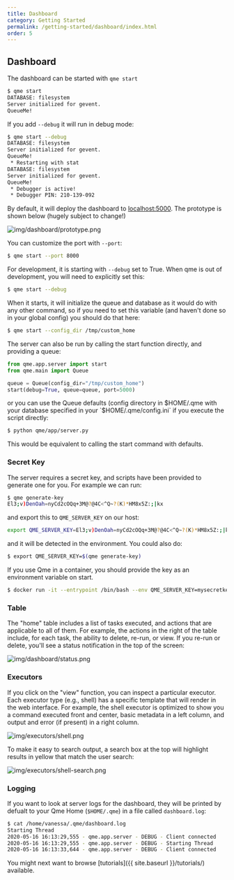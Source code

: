```yaml
---
title: Dashboard
category: Getting Started
permalink: /getting-started/dashboard/index.html
order: 5
---
```


## Dashboard

The dashboard can be started with `qme start`

```bash
$ qme start
DATABASE: filesystem
Server initialized for gevent.
QueueMe!
```

If you add `--debug` it will run in debug mode:

```bash
$ qme start --debug
DATABASE: filesystem
Server initialized for gevent.
QueueMe!
 * Restarting with stat
DATABASE: filesystem
Server initialized for gevent.
QueueMe!
 * Debugger is active!
 * Debugger PIN: 210-139-092
```

By default, it will deploy the dashboard to [localhost:5000](http://localhost:5000).
The prototype is shown below (hugely subject to change!)

![img/dashboard/prototype.png](../img/dashboard/prototype.png)

You can customize the port with `--port`:

```bash
$ qme start --port 8000
```

For development, it is starting with `--debug` set to True. When qme is out of
development, you will need to explicitly set this:

```bash
$ qme start --debug
```

When it starts, it will initialize the queue and database as it would do with
any other command, so if you need to set this variable (and haven't done
so in your global config) you should do that here:

```bash
$ qme start --config_dir /tmp/custom_home
```

The server can also be run by calling the start function directly, and providing
a queue:

```python
from qme.app.server import start
from qme.main import Queue

queue = Queue(config_dir="/tmp/custom_home")
start(debug=True, queue=queue, port=5000)
```

or you can use the Queue defaults (config directory in $HOME/.qme with your database
specified in your `$HOME/.qme/config.ini` if you execute the script
directly:

```bash
$ python qme/app/server.py
```

This would be equivalent to calling the start command with defaults.

### Secret Key

The server requires a secret key, and scripts have been provided
to generate one for you. For example we can run:

```bash
$ qme generate-key
El3;v)DenOah=nyCd2cOQq+3M@?@4C<^Q~?(K)*HM8x5Z:;|kx
```

and export this to `QME_SERVER_KEY` on our host:

```bash
export QME_SERVER_KEY=El3;v)DenOah=nyCd2cOQq+3M@?@4C<^Q~?(K)*HM8x5Z:;|kx
```

and it will be detected in the environment. You could also do:

```bash
$ export QME_SERVER_KEY=$(qme generate-key)
```

If you use Qme in a container, you should provide the key as an environment variable on start.

```bash
$ docker run -it --entrypoint /bin/bash --env QME_SERVER_KEY=mysecretkey --rm -p 5000:5000 quay.io/vanessa/qme 
```

### Table

The "home" table includes a list of tasks executed, and actions that are
applicable to all of them. For example,  the actions in the right of the table include, 
for each task, the ability to delete, re-run, or view. If you re-run or delete, you'll see a status
notification in the top of the screen:

![img/dashboard/status.png](../img/dashboard/status.png)


### Executors

If you click on the "view" function, you can inspect a particular executor.
Each executor type (e.g., shell) has a specific template that will render in
the web interface. For example, the shell executor is optimized to show
you a command executed front and center, basic metadata in a left column, and output and error (if present)
in a right column.

![img/executors/shell.png](../img/executors/shell.png)

To make it easy to search output, a search box at the top will highlight results
in yellow that match the user search:

![img/executors/shell-search.png](../img/executors/shell-search.png)

### Logging

If you want to look at server logs for the dashboard, they will be printed
by defualt to your Qme Home (`$HOME/.qme`) in a file called `dashboard.log`:

```bash
$ cat /home/vanessa/.qme/dashboard.log 
Starting Thread
2020-05-16 16:13:29,555 - qme.app.server - DEBUG - Client connected
2020-05-16 16:13:29,555 - qme.app.server - DEBUG - Starting Thread
2020-05-16 16:13:33,644 - qme.app.server - DEBUG - Client connected
```


You might next want to browse [tutorials]({{ site.baseurl }}/tutorials/) available.
